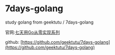 # 7days-golang

study golang from geektutu / 7days-golang

[](https://)

官网:[七天用Go从零实现系列](https://geektutu.com/post/gee.html)

github: [https://github.com/geektutu/7days-golang](https://github.com/geektutu/7days-golang)
